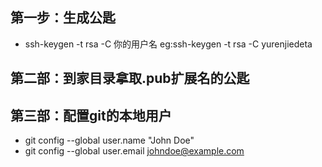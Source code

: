 ## 第一步：生成公匙
- ssh-keygen -t rsa -C 你的用户名   eg:ssh-keygen -t rsa -C yurenjiedeta

## 第二部：到家目录拿取.pub扩展名的公匙

## 第三部：配置git的本地用户
- git config --global user.name "John Doe"
- git config --global user.email johndoe@example.com
